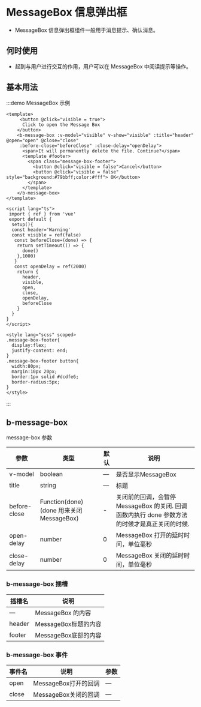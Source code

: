 <!--
 * @Author: -yayabb 2286834433@qq.com
 * @Date: 2023-01-30 15:29:15
 * @LastEditors: -yayabb 2286834433@qq.com
 * @LastEditTime: 2023-02-15 13:35:49
 * @FilePath: MessageBox文档
-->
# MessageBox 信息弹出框

- MessageBox 信息弹出框组件一般用于消息提示、确认消息。

## 何时使用

- 起到与用户进行交互的作用，用户可以在 MessageBox 中阅读提示等操作。

## 基本用法

:::demo MessageBox 示例
```vue
<template>
     <button @click="visible = true">
      Click to open the Message Box
    </button>
    <b-message-box :v-model="visible" v-show="visible" :title="header" @open="open" @close="close"
     :before-close="beforeClose" :close-delay="openDelay">
      <span>It will permanently delete the file. Continue?</span>
      <template #footer>
        <span class="message-box-footer">
          <button @click="visible = false">Cancel</button>
          <button @click="visible = false" style="background:#79bbff;color:#fff"> OK</button>
        </span>
      </template>
    </b-message-box>
</template>

<script lang="ts">
 import { ref } from 'vue'
 export default {
  setup(){
  const header='Warning'
  const visible = ref(false)
   const beforeClose=(done) => {
    return setTimeout(() => {
      done()
    },1000)
   }
   const openDelay = ref(2000)
    return {
      header,
      visible,
      open,
      close,
      openDelay,
      beforeClose
    }
  }
}
</script>

<style lang="scss" scoped>
.message-box-footer{
  display:flex;
  justify-content: end;
}
.message-box-footer button{
  width:80px;
  margin:10px 20px;
  border:1px solid #dcdfe6;
  border-radius:5px;
}
</style>
```

:::

## b-message-box

message-box 参数

| 参数 | 类型 | 默认 | 说明 |
| ---- | ---- | ---- | ---- |
| v-model | boolean |  —    | 是否显示MessageBox |
| title | string |  —    | 标题 |
| before-close | Function(done) (done 用来关闭 MessageBox) | - | 关闭前的回调，会暂停 MessageBox 的关闭. 回调函数内执行 done 参数方法的时候才是真正关闭的时候. |
| open-delay | number | 0 | MessageBox 打开的延时时间，单位毫秒 |
| close-delay | number | 0 | MessageBox 关闭的延时时间，单位毫秒 |

### b-message-box 插槽

| 插槽名 | 说明 |
| ---- | ---- |
|   — |  MessageBox 的内容  |
| header |MessageBox标题的内容 |
| footer | MessageBox底部的内容|

### b-message-box 事件

| 事件名 | 说明 | 参数  |
| ---- | ---- | ---- | 
| open | MessageBox打开的回调 |  —    |
| close | MessageBox关闭的回调 |  —    | 